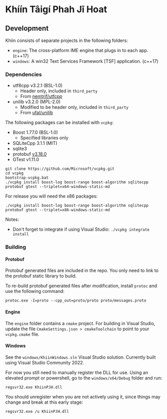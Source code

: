 # Khíín Tâigí Phah Jī Hoat

## Development

Khiin consists of separate projects in the following folders:

- `engine`: The cross-platform IME engine that plugs in to each app. (c++17)
- `windows`: A win32 Text Services Framework [TSF] application. (c++17)

### Dependencies

- utf8cpp v3.2.1 (BSL-1.0)
    - Header only, included in `third_party`
    - From [nemtrif/utfcpp](https://github.com/nemtrif/utfcpp)
- unilib v3.2.0 (MPL-2.0)
    - Modified to be header only, included in `third_party`
    - From [ufal/unilib](https://github.com/ufal/unilib)

The following packages can be installed with `vcpkg`:

- Boost 1.77.0 (BSL-1.0)
    - Specified libraries only
- SQLiteCpp 3.1.1 (MIT)
- sqlite3
- protobuf [v3.18.0](https://github.com/protocolbuffers/protobuf/releases/tag/v3.18.0)
- GTest v1.11.0

```
git clone https://github.com/Microsoft/vcpkg.git
cd vcpkg
bootstrap-vcpkg.bat
./vcpkg install boost-log boost-range boost-algorithm sqlitecpp protobuf gtest --triplet=x64-windows-static-md
```

For release you will need the x86 packages:

```
./vcpkg install boost-log boost-range boost-algorithm sqlitecpp protobuf gtest --triplet=x86-windows-static-md
```

Notes:

- Don't forget to integrate if using Visual Studio: `./vcpkg integrate install`

### Building

#### Protobuf

Protobuf generated files are included in the repo. You only need to link
to the protobuf static library to build.

To re-build protobuf generated files after modification, install `protoc`
and use the following command:

```
protoc.exe -I=proto --cpp_out=proto/proto proto/messages.proto
```

#### Engine

The `engine` folder contains a `cmake` project. For building in
Visual Studio, update the file `CmakeSettings.json > cmakeToolchain`
to point to your `vcpkg.cmake` file.

#### Windows

See the `windows/KhiinWindows.sln` Visual Studio solution. Currently built using
Visual Studio Community 2022.

For now you still need to manually register the DLL for use. Using an elevated
prompt or powershell, go to the `windows/x64/Debug` folder and run:

```
regsvr32.exe KhiinPJH.dll
```

You should unregister when you are not actively using it, since things may change
and break at this early stage:

```
regsvr32.exe /u KhiinPJH.dll
```
